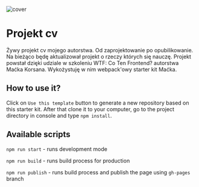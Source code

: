 ![cover]("src/assets/img/img_2139.png")

# Projekt cv

Żywy projekt cv mojego autorstwa. Od zaprojektowanie po opubilikowanie.
Na bieżąco będę aktualizował projekt o rzeczy których się nauczę.
Projekt powstał dzięki udziale w szkoleniu WTF: Co Ten Frontend? autorstwa Maćka Korsana.
Wykożystuję w nim webpack'owy starter kit Maćka.

## How to use it?

Click on `Use this template` button to generate a new repository based on this starter kit. After that clone it to your computer, go to the project directory in console and type `npm install`.

## Available scripts

`npm run start` - runs development mode

`npm run build` - runs build process for production

`npm run publish` - runs build process and publish the page using `gh-pages` branch
